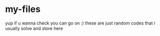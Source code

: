 # my-files
yup
if u wanna check you can go on :)
these are just random codes that i usually solve and store here 
